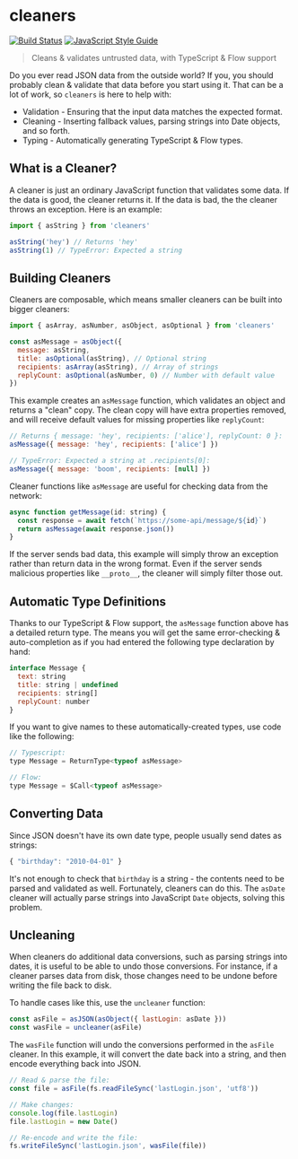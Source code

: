 # cleaners

[![Build Status](https://travis-ci.com/swansontec/cleaners.svg?branch=master)](https://travis-ci.com/swansontec/cleaners)
[![JavaScript Style Guide](https://img.shields.io/badge/code_style-standard-brightgreen.svg)](https://standardjs.com)

> Cleans & validates untrusted data, with TypeScript & Flow support

Do you ever read JSON data from the outside world? If you, you should probably clean & validate that data before you start using it. That can be a lot of work, so `cleaners` is here to help with:

- Validation - Ensuring that the input data matches the expected format.
- Cleaning - Inserting fallback values, parsing strings into Date objects, and so forth.
- Typing - Automatically generating TypeScript & Flow types.

## What is a Cleaner?

A cleaner is just an ordinary JavaScript function that validates some data. If the data is good, the cleaner returns it. If the data is bad, the the cleaner throws an exception. Here is an example:

```js
import { asString } from 'cleaners'

asString('hey') // Returns 'hey'
asString(1) // TypeError: Expected a string
```

## Building Cleaners

Cleaners are composable, which means smaller cleaners can be built into bigger cleaners:

```js
import { asArray, asNumber, asObject, asOptional } from 'cleaners'

const asMessage = asObject({
  message: asString,
  title: asOptional(asString), // Optional string
  recipients: asArray(asString), // Array of strings
  replyCount: asOptional(asNumber, 0) // Number with default value
})
```

This example creates an `asMessage` function, which validates an object and returns a "clean" copy. The clean copy will have extra properties removed, and will receive default values for missing properties like `replyCount`:

```js
// Returns { message: 'hey', recipients: ['alice'], replyCount: 0 }:
asMessage({ message: 'hey', recipients: ['alice'] })

// TypeError: Expected a string at .recipients[0]:
asMessage({ message: 'boom', recipients: [null] })
```

Cleaner functions like `asMessage` are useful for checking data from the network:

```js
async function getMessage(id: string) {
  const response = await fetch(`https://some-api/message/${id}`)
  return asMessage(await response.json())
}
```

If the server sends bad data, this example will simply throw an exception rather than return data in the wrong format. Even if the server sends malicious properties like `__proto__`, the cleaner will simply filter those out.

## Automatic Type Definitions

Thanks to our TypeScript & Flow support, the `asMessage` function above has a detailed return type. The means you will get the same error-checking & auto-completion as if you had entered the following type declaration by hand:

```js
interface Message {
  text: string
  title: string | undefined
  recipients: string[]
  replyCount: number
}
```

If you want to give names to these automatically-created types, use code like the following:

```js
// Typescript:
type Message = ReturnType<typeof asMessage>

// Flow:
type Message = $Call<typeof asMessage>
```

## Converting Data

Since JSON doesn't have its own date type, people usually send dates as strings:

```js
{ "birthday": "2010-04-01" }
```

It's not enough to check that `birthday` is a string - the contents need to be parsed and validated as well. Fortunately, cleaners can do this. The `asDate` cleaner will actually parse strings into JavaScript `Date` objects, solving this problem.

## Uncleaning

When cleaners do additional data conversions, such as parsing strings into dates, it is useful to be able to undo those conversions. For instance, if a cleaner parses data from disk, those changes need to be undone before writing the file back to disk.

To handle cases like this, use the `uncleaner` function:

```js
const asFile = asJSON(asObject({ lastLogin: asDate }))
const wasFile = uncleaner(asFile)
```

The `wasFile` function will undo the conversions performed in the `asFile` cleaner. In this example, it will convert the date back into a string, and then encode everything back into JSON.

```js
// Read & parse the file:
const file = asFile(fs.readFileSync('lastLogin.json', 'utf8'))

// Make changes:
console.log(file.lastLogin)
file.lastLogin = new Date()

// Re-encode and write the file:
fs.writeFileSync('lastLogin.json', wasFile(file))
```
